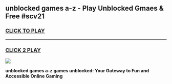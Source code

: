 
## unblocked games a-z - Play Unblocked Gmaes & Free #scv21
<h3>
<a href="https://premium.freeplayer.one?title=unblocked_games_a-z&ref=03M">CLICK TO PLAY</a></h3>
<hr>

<h3>
<a href="https://premium.freeplayer.one?title=unblocked_games_a-z&ref=03M">CLICK 2 PLAY</a>
  
</h3>

<a href="https://premium.freeplayer.one?title=unblocked_games_a-z&ref=03M"><img src="https://clearcache.store/games.png"></a>


**unblocked games a-z games unblocked: Your Gateway to Fun and Accessible Online Gaming**
